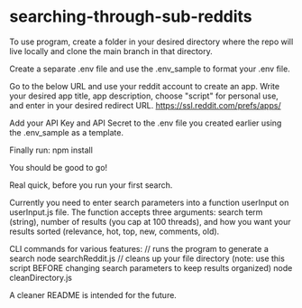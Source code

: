 # searching-through-sub-reddits

To use program, create a folder in your desired directory where the repo will live locally and clone the main branch in that directory. 

Create a separate .env file and use the .env_sample to format your .env file. 

Go to the below URL and use your reddit account to create an app. Write your desired app title, app description, choose "script" for personal use, and enter in your desired redirect URL.
https://ssl.reddit.com/prefs/apps/

Add your API Key and API Secret to the .env file you created earlier using the .env_sample as a template. 

Finally run: 
npm install

You should be good to go! 

Real quick, before you run your first search. 

Currently you need to enter search parameters into a function userInput on userInput.js file. The function accepts three arguments: search term (string), number of results (you cap at 100 threads), and how you want your results sorted (relevance, hot, top, new, comments, old).

CLI commands for various features: 
// runs the program to generate a search
node searchReddit.js
// cleans up your file directory (note: use this script BEFORE changing search parameters to keep results organized)
node cleanDirectory.js

A cleaner README is intended for the future.

